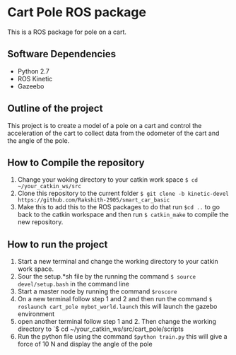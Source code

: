 # Cart Pole ROS package

This is a ROS package for pole on a cart. 

## Software Dependencies

- Python 2.7
- ROS Kinetic
- Gazeebo

## Outline of the project

This project is to create a model of a pole on a cart and control the acceleration of the cart to collect data from the odometer of the cart and the angle of the pole.

## How to Compile the repository

1. Change your woking directory to your catkin work space `$ cd ~/your_catkin_ws/src`
2. Clone this repository to the current folder `$ git clone -b kinetic-devel https://github.com/Rakshith-2905/smart_car_basic`
3. Make this to add this to the ROS packages to do that run `$cd ..` to go back to the catkin workspace and then run `$ catkin_make` to compile the new repository.

## How to run the project

1. Start a new terminal and change the working directory to your catkin work space.
2. Sour the setup.*sh file by the running the command `$ source devel/setup.bash` in the command line
3. Start a master node by running the command `$roscore`
2. On a new terminal follow step 1 and 2 and then run the command `$ roslaunch cart_pole mybot_world.launch` this will launch the gazebo environment
3. open another terminal follow step 1 and 2. Then change the working directory to `$ cd ~/your_catkin_ws/src/cart_pole/scripts
4. Run the python file using the command `$python train.py` this will give a force of 10 N and display the angle of the pole
